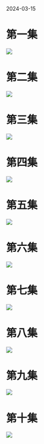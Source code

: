 2024-03-15

# 第一集

![](https://www.youtube.com/watch?v=AJX1SMkir9g&list=PLsr9TytTUutcEOdQN5ie_CeE3djAOqvtp&index=1)

# 第二集

![](https://www.youtube.com/watch?v=rp-jk0W_uoA&list=PLsr9TytTUutcEOdQN5ie_CeE3djAOqvtp&index=2)

# 第三集

![](https://www.youtube.com/watch?v=t9LsYMi7beA&list=PLsr9TytTUutcEOdQN5ie_CeE3djAOqvtp&index=3)

# 第四集


![](https://www.youtube.com/watch?v=LRJ14P8bO9E&list=PLsr9TytTUutcEOdQN5ie_CeE3djAOqvtp&index=4)

# 第五集


![](https://www.youtube.com/watch?v=b5mL9GbxVkQ&list=PLsr9TytTUutcEOdQN5ie_CeE3djAOqvtp&index=5)


# 第六集

![](https://www.youtube.com/watch?v=fI5NefcDM7U&list=PLsr9TytTUutcEOdQN5ie_CeE3djAOqvtp&index=6)


# 第七集

![](https://www.youtube.com/watch?v=mki2FXug7fk&list=PLsr9TytTUutcEOdQN5ie_CeE3djAOqvtp&index=7)


# 第八集


![](https://www.youtube.com/watch?v=PYXGm5YxKz0&list=PLsr9TytTUutcEOdQN5ie_CeE3djAOqvtp&index=8)

# 第九集


![](https://www.youtube.com/watch?v=3Qmd-GWrHO8&list=PLsr9TytTUutcEOdQN5ie_CeE3djAOqvtp&index=9)


# 第十集
![](https://www.youtube.com/watch?v=uqFYZc7RtHQ&list=PLsr9TytTUutcEOdQN5ie_CeE3djAOqvtp&index=10)

